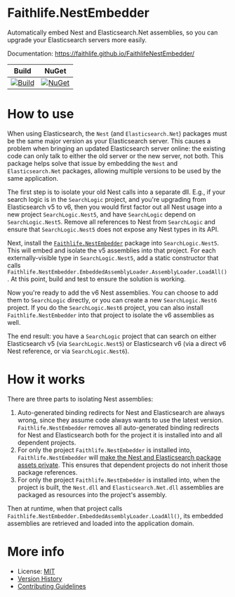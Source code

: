 # Faithlife.NestEmbedder

Automatically embed Nest and Elasticsearch.Net assemblies, so you can upgrade your Elasticsearch servers more easily.

Documentation: https://faithlife.github.io/FaithlifeNestEmbedder/

Build | NuGet
--- | ---
[![Build](https://github.com/Faithlife/NestEmbedder/workflows/Build/badge.svg)](https://github.com/Faithlife/NestEmbedder/actions?query=workflow%3ABuild) | [![NuGet](https://img.shields.io/nuget/v/Faithlife.NestEmbedder.svg)](https://www.nuget.org/packages/Faithlife.NestEmbedder)

# How to use

When using Elasticsearch, the `Nest` (and `Elasticsearch.Net`) packages must be the same major version as your Elasticsearch server. This causes a problem when bringing an updated Elasticsearch server online: the existing code can only talk to either the old server or the new server, not both. This package helps solve that issue by embedding the `Nest` and `Elasticsearch.Net` packages, allowing multiple versions to be used by the same application.

The first step is to isolate your old Nest calls into a separate dll. E.g., if your search logic is in the `SearchLogic` project, and you're upgrading from Elasticsearch v5 to v6, then you would first factor out all Nest usage into a new project `SearchLogic.Nest5`, and have `SearchLogic` depend on `SearchLogic.Nest5`. Remove all references to Nest from `SearchLogic` and ensure that `SearchLogic.Nest5` does not expose any Nest types in its API.

Next, install the [`Faithlife.NestEmbedder`](https://www.nuget.org/packages/Faithlife.NestEmbedder) package into `SearchLogic.Nest5`. This will embed and isolate the v5 assemblies into that project. For each externally-visible type in `SearchLogic.Nest5`, add a static constructor that calls `Faithlife.NestEmbedder.EmbeddedAssemblyLoader.AssemblyLoader.LoadAll()`. At this point, build and test to ensure the solution is working.

Now you're ready to add the v6 Nest assemblies. You can choose to add them to `SearchLogic` directly, or you can create a new `SearchLogic.Nest6` project. If you do the `SearchLogic.Nest6` project, you can also install `Faithlife.NestEmbedder` into that project to isolate the v6 assemblies as well.

The end result: you have a `SearchLogic` project that can search on either Elasticsearch v5 (via `SearchLogic.Nest5`) or Elasticsearch v6 (via a direct v6 Nest reference, or via `SearchLogic.Nest6`).

# How it works

There are three parts to isolating Nest assemblies:

1. Auto-generated binding redirects for Nest and Elasticsearch are always wrong, since they assume code always wants to use the latest version. `Faithlife.NestEmbedder` removes all auto-generated binding redirects for Nest and Elasticsearch both for the project it is installed into and all dependent projects.
1. For only the project `Faithlife.NestEmbedder` is installed into, `Faithlife.NestEmbedder` will [make the Nest and Elasticsearch package assets private](https://docs.microsoft.com/en-us/nuget/consume-packages/package-references-in-project-files#controlling-dependency-assets). This ensures that dependent projects do not inherit those package references.
1. For only the project `Faithlife.NestEmbedder` is installed into, when the project is built, the `Nest.dll` and `Elasticsearch.Net.dll` assemblies are packaged as resources into the project's assembly.

Then at runtime, when that project calls `Faithlife.NestEmbedder.EmbeddedAssemblyLoader.LoadAll()`, its embedded assemblies are retrieved and loaded into the application domain.

# More info

* License: [MIT](LICENSE)
* [Version History](VersionHistory.md)
* [Contributing Guidelines](CONTRIBUTING.md)

